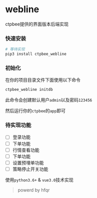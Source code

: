 # webline

ctpbee提供的界面版本后端实现

### 快速安装

```bash 
# 等待实现
pip3 install ctpbee_webline
```

### 初始化

在你的项目目录文件下面使用以下命令

```bash
ctpbee_webline initdb
```

此命令会创建默认用户`admin`以及密码`123456`

然后运行你的`ctpbee`的`app`即可

### 待实现功能
- [ ] 登录功能
- [ ] 下单功能
- [ ] 行情查看功能
- [ ] 下单功能
- [ ] 设置预埋单功能
- [ ] 策略停止开关功能

使用`python3.6+` & `vue3.0`技术实现


> powerd by hfqr 